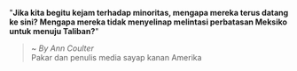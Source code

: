 "**Jika kita begitu kejam terhadap minoritas, mengapa mereka terus datang ke sini? Mengapa mereka tidak menyelinap melintasi perbatasan Meksiko untuk menuju Taliban?**"

> ~ _By Ann Coulter_  
Pakar dan penulis media sayap kanan Amerika
